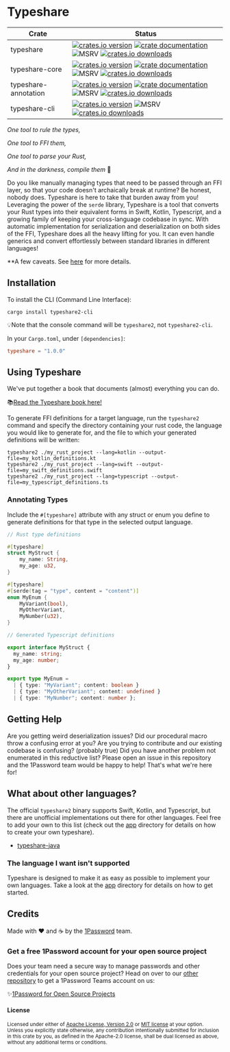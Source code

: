 # Typeshare

| Crate                | Status                                                                                                                                                                                                                                                                                                                                                                                                                                       |
| -------------------- | -------------------------------------------------------------------------------------------------------------------------------------------------------------------------------------------------------------------------------------------------------------------------------------------------------------------------------------------------------------------------------------------------------------------------------------------- |
| typeshare            | [![crates.io version](https://img.shields.io/crates/v/typeshare.svg)](https://crates.io/crates/typeshare) [![crate documentation](https://docs.rs/typeshare/badge.svg)](https://docs.rs/typeshare) ![MSRV](https://img.shields.io/badge/rustc-stable-blue.svg) [![crates.io downloads](https://img.shields.io/crates/d/typeshare.svg)](https://crates.io/crates/typeshare)                                                                   |
| typeshare-core       | [![crates.io version](https://img.shields.io/crates/v/typeshare-core.svg)](https://crates.io/crates/typeshare-core) [![crate documentation](https://docs.rs/typeshare-core/badge.svg)](https://docs.rs/typeshare-core) ![MSRV](https://img.shields.io/badge/rustc-stable-blue.svg) [![crates.io downloads](https://img.shields.io/crates/d/typeshare-core.svg)](https://crates.io/crates/typeshare-core)                                     |
| typeshare-annotation | [![crates.io version](https://img.shields.io/crates/v/typeshare-annotation.svg)](https://crates.io/crates/typeshare-annotation) [![crate documentation](https://docs.rs/typeshare-annotation/badge.svg)](https://docs.rs/typeshare-annotation) ![MSRV](https://img.shields.io/badge/rustc-stable-blue.svg) [![crates.io downloads](https://img.shields.io/crates/d/typeshare-annotation.svg)](https://crates.io/crates/typeshare-annotation) |
| typeshare-cli        | [![crates.io version](https://img.shields.io/crates/v/typeshare-cli.svg)](https://crates.io/crates/typeshare-cli) ![MSRV](https://img.shields.io/badge/rustc-stable-blue.svg) [![crates.io downloads](https://img.shields.io/crates/d/typeshare-cli.svg)](https://crates.io/crates/typeshare-cli)                                                                                                                                            |

_One tool to rule the types,_

_One tool to FFI them,_

_One tool to parse your Rust,_

_And in the darkness, compile them_ 💍

Do you like manually managing types that need to be passed through an FFI layer, so that your code doesn't archaically break at runtime? Be honest, nobody does. Typeshare is here to take that burden away from you! Leveraging the power of the `serde` library, Typeshare is a tool that converts your Rust types into their equivalent forms in Swift, Kotlin, Typescript, and a growing family of keeping your cross-language codebase in sync. With automatic implementation for serialization and deserialization on both sides of the FFI, Typeshare does all the heavy lifting for you. It can even handle generics and convert effortlessly between standard libraries in different languages!

\*\*A few caveats. See [here](#a-quick-refresher-on-supported-languages) for more details.

## Installation

To install the CLI (Command Line Interface):

```
cargo install typeshare2-cli
```

💡Note that the console command will be `typeshare2`, not `typeshare2-cli`.

In your `Cargo.toml`, under `[dependencies]`:

```toml
typeshare = "1.0.0"
```

## Using Typeshare

We've put together a book that documents (almost) everything you can do.

📚[Read the Typeshare book here!](https://1password.github.io/typeshare)

To generate FFI definitions for a target language, run the `typeshare2` command and specify the directory containing your rust code, the language you would like to generate for, and the file to which your generated definitions will be written:

```
typeshare2 ./my_rust_project --lang=kotlin --output-file=my_kotlin_definitions.kt
typeshare2 ./my_rust_project --lang=swift --output-file=my_swift_definitions.swift
typeshare2 ./my_rust_project --lang=typescript --output-file=my_typescript_definitions.ts
```

### Annotating Types

Include the `#[typeshare]` attribute with any struct or enum you define to generate definitions for that type in the selected output language.

```rust
// Rust type definitions

#[typeshare]
struct MyStruct {
    my_name: String,
    my_age: u32,
}

#[typeshare]
#[serde(tag = "type", content = "content")]
enum MyEnum {
    MyVariant(bool),
    MyOtherVariant,
    MyNumber(u32),
}
```

```typescript
// Generated Typescript definitions

export interface MyStruct {
  my_name: string;
  my_age: number;
}

export type MyEnum =
  | { type: "MyVariant"; content: boolean }
  | { type: "MyOtherVariant"; content: undefined }
  | { type: "MyNumber"; content: number };
```

## Getting Help

Are you getting weird deserialization issues? Did our procedural macro throw a confusing error at you? Are you trying to contribute and our existing codebase is confusing? (probably true) Did you have another problem not enumerated in this reductive list? Please open an issue in this repository and the 1Password team would be happy to help! That's what we're here for!

## What about other languages?

The official `typeshare2` binary supports Swift, Kotlin, and Typescript, but there are unofficial implementations out there for other languages. Feel free to add your own to this list (check out the [app](./app/README.md) directory for details on how to create your own typeshare).

- [typeshare-java](https://crates.io/crates/typeshare-java)

### The language I want isn't supported

Typeshare is designed to make it as easy as possible to implement your own languages. Take a look at the [app](./app/README.md) directory for details on how to get started.

## Credits

Made with ❤️ and ☕ by the [1Password](https://1password.com/) team.

### Get a free 1Password account for your open source project

Does your team need a secure way to manage passwords and other credentials for your open source project? Head on over to our [other repository](https://github.com/1Password/1password-teams-open-source) to get a 1Password Teams account on us:

✨[1Password for Open Source Projects](https://github.com/1Password/1password-teams-open-source)

#### License

<sup>
Licensed under either of <a href="LICENSE-APACHE">Apache License, Version
2.0</a> or <a href="LICENSE-MIT">MIT license</a> at your option.
</sup>

<br>

<sub>
Unless you explicitly state otherwise, any contribution intentionally submitted
for inclusion in this crate by you, as defined in the Apache-2.0 license, shall
be dual licensed as above, without any additional terms or conditions.
</sub>
